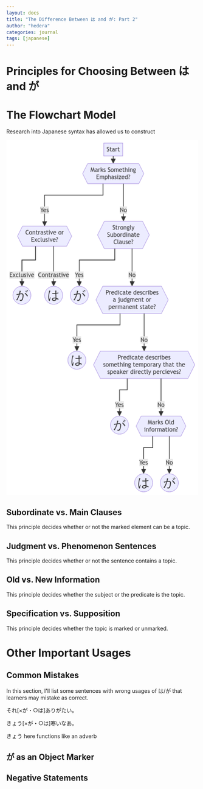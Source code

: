 ```yaml
---
layout: docs
title: "The Difference Between は and が: Part 2"
author: "hedera"
categories: journal
tags: [japanese]
---
```


# Principles for Choosing Between は and が

# <a name="flowchart" style="text-decoration: none;">The Flowchart Model

Research into Japanese syntax has allowed us to construct

![Simplified flowchart](assets/img/simple-flowchart.png)

## <a name="sub-main" style="text-decoration: none;">Subordinate vs. Main Clauses

This principle decides whether or not the marked element can be a topic.

## <a name="judge-phen" style="text-decoration: none;">Judgment vs. Phenomenon Sentences

This principle decides whether or not the sentence contains a topic.

## <a name="old-new" style="text-decoration: none;">Old vs. New Information

This principle decides whether the subject or the predicate is the topic.

## <a name="spec-sup" style="text-decoration: none;">Specification vs. Supposition

This principle decides whether the topic is marked or unmarked.

# Other Important Usages

## <a name="implied" style="text-decoration: none;">Common Mistakes

In this section, I'll list some sentences with wrong usages of は/が that learners may mistake as correct.

それ[×が・○は]ありがたい。

きょう[×が・○は]寒いなあ。

きょう here functions like an adverb

## <a name="object-ga" style="text-decoration: none;">が as an Object Marker

## <a name="negative" style="text-decoration: none;">Negative Statements